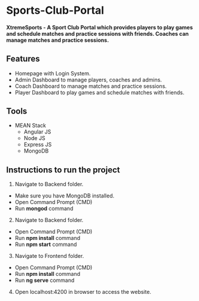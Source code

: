 # Sports-Club-Portal

#### XtremeSports - A Sport Club Portal which provides players to play games and schedule matches and practice sessions with friends. Coaches can manage matches and practice sessions.

## Features

- Homepage with Login System.
- Admin Dashboard to manage players, coaches and admins.
- Coach Dashboard to manage matches and practice sessions.
- Player Dashboard to play games and schedule matches with friends.

## Tools

- MEAN Stack
  - Angular JS
  - Node JS
  - Express JS
  - MongoDB

## Instructions to run the project

1. Navigate to Backend folder.
  - Make sure you have MongoDB installed.
  - Open Command Prompt (CMD)
  - Run **mongod** command
  
2. Navigate to Backend folder.
  - Open Command Prompt (CMD)
  - Run **npm install** command
  - Run **npm start** command
  
3. Navigate to Frontend folder.
  - Open Command Prompt (CMD)
  - Run **npm install** command
  - Run **ng serve** command
  
4. Open localhost:4200 in browser to access the website.

